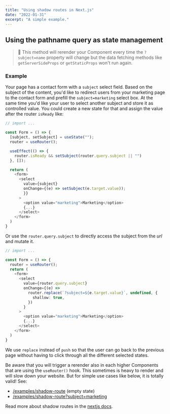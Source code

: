 ```yaml
---
title: "Using shadow routes in Next.js"
date: "2022-01-31"
excerpt: "A simple example."
---
```


## Using the pathname query as state management

> 🚨 This method will rerender your Component every time the `?subject=name` property will change but the data fetching methods like `getServerSideProps` or `getStaticProps` won't run again.

### Example

Your page has a contact form with a `subject` select field. Based on the subject of the content, you'd like to redirect users from your marketing page to the contact form and prefill the `subject=marketing` select box. At the same time you'd like your user to select another subject and store it as controlled value. You could create a new state for that and assign the value after the router `isReady` like:

```ts
// import ...

const Form = () => {
  [subject, setSubject] = useState("");
  router = useRouter();

  useEffect(() => {
    router.isReady && setSubject(router.query.subject || "")
  }, []);

  return (
    <form>
      <select
        value={subject}
        onChange={(e) => setSubject(e.target.value));
        }}
      >
        <option value="marketing">Marketing</option>
        {...}
      </select>
    </form>
  )
}

```

Or use the `router.query.subject` to directly access the subject from the _url_ and mutate it.

```ts
// import ...

const Form = () => {
  router = useRouter();
  return (
    <form>
      <select
        value={router.query.subject}
        onChange={(e) =>
          router.replace(`?subject=${e.target.value}`, undefined, {
            shallow: true,
          })
        }
      >
        <option value="marketing">Marketing</option>
        {...}
      </select>
    </form>
  )
}

```

We use `replace` instead of `push` so that the user can go back to the previous page without having to click through all the different selected states.

Be aware that you will trigger a rerender also in each higher Components that are using the `useRouter()` hook. This sometimes is heavy to render and will slow down your website. But for simple use cases like below, it is totally valid! See:

- [/examples/shadow-route](https://mxkaske.dev/examples/shadow-route) (empty state)
- [/examples/shadow-route?subject=marketing](https://mxkaske.dev/examples/shadow-route?subject=marketing)

Read more about shadow routes in the [nextjs docs](https://nextjs.org/docs/routing/shallow-routing).

